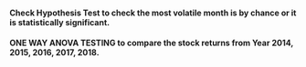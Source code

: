 #### Check Hypothesis Test to check the most volatile month is by chance or it is statistically significant.

#### ONE WAY ANOVA TESTING to compare the stock returns from Year 2014, 2015, 2016, 2017, 2018.
